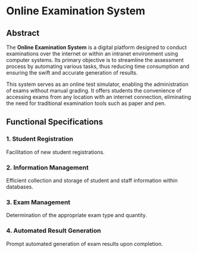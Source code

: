 # Online Examination System

## Abstract
The **Online Examination System** is a digital platform designed to conduct examinations over the internet or within an intranet environment using computer systems. Its primary objective is to streamline the assessment process by automating various tasks, thus reducing time consumption and ensuring the swift and accurate generation of results.

This system serves as an online test simulator, enabling the administration of exams without manual grading. It offers students the convenience of accessing exams from any location with an internet connection, eliminating the need for traditional examination tools such as paper and pen.

## Functional Specifications

### 1. Student Registration
Facilitation of new student registrations.

### 2. Information Management
Efficient collection and storage of student and staff information within databases.

### 3. Exam Management
Determination of the appropriate exam type and quantity.

### 4. Automated Result Generation
Prompt automated generation of exam results upon completion.
